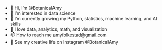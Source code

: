 - 👋 Hi, I’m @BotanicalAmy
- 👀 I’m interested in data science
- 🌱 I’m currently growing my Python, statistics, machine learning, and AI skills
- 💞️ I love data, analytics, math, and visualization
- 📫 How to reach me amyfolkestad@gmail.com
- 🎨 See my creative life on Instagram @BotanicalAmy
<!---
BotanicalAmy/BotanicalAmy is a ✨ special ✨ repository because its `README.md` (this file) appears on your GitHub profile.
You can click the Preview link to take a look at your changes.
--->
